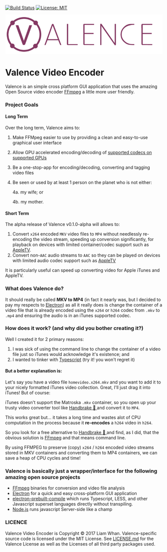 [![Build Status](https://travis-ci.org/hammus/Valence.svg?branch=master)](https://travis-ci.org/hammus/Valence) [![License: MIT](https://img.shields.io/badge/License-MIT-yellow.svg)](https://opensource.org/licenses/MIT)

![Valence Video Encoder](./logo/banner-gh.png)
# Valence Video Encoder
Valence is an simple cross platform GUI application that uses the amazing Open Source video encoder [FFmpeg](https://ffmpeg.org) a little more user friendly. 

### Project Goals
#### Long Term
Over the long term, Valence aims to:
1. Make FFMpeg easier to use by providing a clean and easy-to-use graphical user interface
2. Allow GPU accelerated encoding/decoding of [supported codecs on supported GPUs](https://trac.ffmpeg.org/wiki/HWAccelIntro)  
3. Be a one-stop-app for encoding/decoding, converting and tagging video files 
4. Be seen or used by at least 1 person on the planet who is not either:

   4a. my wife; or
   
   4b. my mother.

#### Short Term
The alpha release of Valence v0.1.0-alpha will allows to:
1. Convert `x264` encoded `MKV` video files to `MP4` without needlessly re-encoding the video stream, speeding up conversion significantly, for playback on devices with limited container/codec support such as [AppleTV](https://www.apple.com/apple-tv/specs/). 
2. Convert non-`AAC` audio streams to `AAC` so they can be played on devices with limited audio codec support such as [AppleTV](https://www.apple.com/apple-tv/specs/)



It is particularly useful can speed up converting video for Apple iTunes and AppleTV.

### What does Valence do?
It should really be called **MKV to MP4** (in fact it nearly was, but I decided to pay my respects to [Electron](https://electron.atom.io)) 
as all it really does is change the container of a video file that is already encoded using the `x264` or `h264` codec from `.mkv` to `.mp4` 
and ensuring the audio is in an iTunes supported codec. 

### How does it work? (and why did you bother creating it?)
Well I created it for 2 primary reasons:

1. I was sick of using the command line to change the container of a video file just so iTunes would acknowledge it's existence; and
2. I wanted to tinker with [Typescript](https://typescriptlang.org) (try it! you won't regret it)


#### But a better explanation is:
Let's say you have a video file `homevideo.x264.mkv` and you want to add it to your nicely formatted iTunes video collection. Great, I'll just drag it into iTunes! But of course:

iTunes doesn't support the Matroska `.mkv` container, so you open up your trusty video converter tool like [Handbrake :pineapple: ](https://handbrake.fr)  and convert it to `MP4`.

This works great but... it takes a long time and wastes alot of CPU computation in the process because it **re-encodes** a `h264` video in `h264`.

So you look for a free alternative to [Handbrake :pineapple: ](https://handbrake.fr) and find, as I did, that the obvious solution is [FFmpeg](https://ffmpeg.org) and that means command line.

By using FFMPEG to preserve (copy) `x264` / `h264` encoded video streams stored in MKV containers and converting them to MP4 containers, we can save a heap of CPU cycles and time!


### Valence is basically just a wrapper/interface for the following amazing open source projects
* [FFmpeg](https://ffmpeg.org) binaries for conversion and video file analysis
* [Electron](https://electron.atom.io/) for a quick and easy cross-platform GUI application
* [electron-prebuilt-compile](https://github.com/electron-userland/electron-prebuilt-compile) which runs Typescript, LESS, and other Javascript superset languages directly without transpiling.
* [Node.js](https://nodejs.org) runs javascript Server-side like a champ

### LICENCE
Valence Video Encoder is Copyright &copy; 2017 Liam Whan. 
Valence-specific source code is licensed under the MIT License. See [LICENSE.md]("/LICENSE.md"") for the Valence License as well as the Licenses of all third party packages used. 